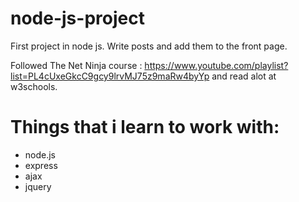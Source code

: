 # node-js-project
First project in node js.
Write posts and add them to the front page.

Followed The Net Ninja course : https://www.youtube.com/playlist?list=PL4cUxeGkcC9gcy9lrvMJ75z9maRw4byYp
and read alot at w3schools.

# Things that i learn to work with:
* node.js 
* express
* ajax
* jquery

